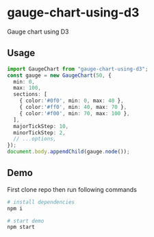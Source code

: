# gauge-chart-using-d3
Gauge chart using D3

## Usage
```ts
import GaugeChart from "gauge-chart-using-d3";
const gauge = new GaugeChart(50, {
  min: 0,
  max: 100,
  sections: [
    { color:'#0f0', min: 0, max: 40 },
    { color:'#ff0', min: 40, max: 70 },
    { color:'#f00', min: 70, max: 100 },
  ],
  majorTickStep: 10,
  minorTickStep: 2,
  // ...options,
});
document.body.appendChild(gauge.node());
```

## Demo
First clone repo then run following commands
```sh
# install dependencies
npm i

# start demo
npm start
```